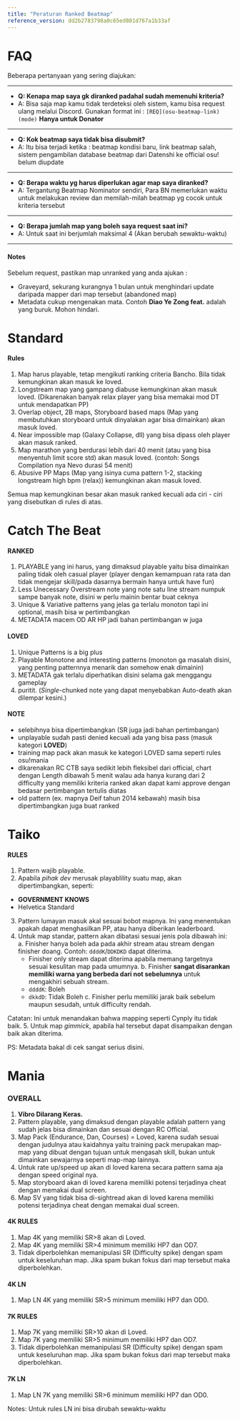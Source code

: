 ```yaml
---
title: "Peraturan Ranked Beatmap"
reference_version: dd2b2783798a0c65ed801d767a1b33af
---
```

# FAQ
Beberapa pertanyaan yang sering diajukan:

-----------------------

- **Q: Kenapa map saya gk diranked padahal sudah memenuhi kriteria?**
- A: Bisa saja map kamu tidak terdeteksi oleh sistem, kamu bisa request ulang melalui Discord. Gunakan format ini : `[REQ](osu-beatmap-link)(mode)` **Hanya untuk Donator**

-----------------------

- **Q: Kok beatmap saya tidak bisa disubmit?**
- A: Itu bisa terjadi ketika : beatmap kondisi baru, link beatmap salah, sistem pengambilan database beatmap dari Datenshi ke official osu! belum diupdate

-----------------------

- **Q: Berapa waktu yg harus diperlukan agar map saya diranked?**
- A: Tergantung Beatmap Nominator sendiri, Para BN memerlukan waktu untuk melakukan review dan memilah-milah beatmap yg cocok untuk kriteria tersebut

-----------------------

- **Q: Berapa jumlah map yang boleh saya request saat ini?**
- A: Untuk saat ini berjumlah maksimal 4 (Akan berubah sewaktu-waktu)

-----------------------


#### Notes
Sebelum request, pastikan map unranked yang anda ajukan :

- Graveyard, sekurang kurangnya 1 bulan untuk menghindari update daripada mapper dari map tersebut (abandoned map)
- Metadata cukup mengenakan mata. Contoh **Diao Ye Zong feat.** adalah yang buruk. Mohon hindari.

<h1><i class="comment icon"></i> Standard</h1>

#### Rules

1. Map harus playable, tetap mengikuti ranking criteria Bancho. Bila tidak kemungkinan akan masuk ke loved.
2. Longstream map yang gampang diabuse kemungkinan akan masuk loved. (Dikarenakan banyak relax player yang bisa memakai mod DT untuk mendapatkan PP)
3. Overlap object, 2B maps, Storyboard based maps (Map yang membutuhkan storyboard untuk dinyalakan agar bisa dimainkan) akan masuk loved.
4. Near impossible map (Galaxy Collapse, dll) yang bisa dipass oleh player akan masuk ranked.
5. Map marathon yang berdurasi lebih dari 40 menit (atau yang bisa menyentuh limit score std) akan masuk loved.  (contoh: Songs Compilation nya Nevo durasi 54 menit)
6. Abusive PP Maps (Map yang isinya cuma pattern 1-2, stacking longstream high bpm (relax)) kemungkinan akan masuk loved.

Semua map kemungkinan besar akan masuk ranked kecuali ada ciri - ciri yang disebutkan di rules di atas.

<h1><i class="comment icon"></i> Catch The Beat</h1>

#### RANKED

1. PLAYABLE yang ini harus, yang dimaksud playable yaitu bisa dimainkan paling tidak oleh casual player (player dengan kemampuan rata rata dan tidak mengejar skill/pada dasarnya bermain hanya untuk have fun)
2. Less Unecessary Overstream note yang note satu line stream numpuk sampe banyak note, disini w perlu mainin bentar buat ceknya
3. Unique & Variative patterns yang jelas ga terlalu monoton tapi ini optional, masih bisa w pertimbangkan
4. METADATA macem OD AR HP jadi bahan pertimbangan w juga

#### LOVED

1. Unique Patterns is a big plus
2. Playable Monotone and interesting patterns (monoton ga masalah disini, yang penting patternnya menarik dan somehow enak dimainin)
3. METADATA gak terlalu diperhatikan disini selama gak menggangu gameplay
4. puritit. (*Single*-chunked note yang dapat menyebabkan Auto-death akan dilempar kesini.)

#### NOTE

- selebihnya bisa dipertimbangkan (SR juga jadi bahan pertimbangan)
- unplayable sudah pasti denied kecuali ada yang bisa pass (masuk kategori **LOVED**)
- training map pack akan masuk ke kategori LOVED sama seperti rules osu!mania
- dikarenakan RC CTB saya sedikit lebih fleksibel dari official, chart dengan Length dibawah 5 menit walau ada hanya kurang dari 2 difficulty yang memiliki kriteria ranked akan dapat kami approve dengan bedasar pertimbangan tertulis diatas
- old pattern (ex. mapnya Deif tahun 2014 kebawah) masih bisa dipertimbangkan juga buat ranked

<h1><i class="comment icon"></i> Taiko</h1>

#### RULES

1. Pattern wajib playable.
2. Apabila *pihak dev* merusak playablility suatu map, akan dipertimbangkan, seperti:
  - **GOVERNMENT KNOWS**
  - Helvetica Standard
3. Pattern lumayan masuk akal sesuai bobot mapnya. Ini yang menentukan apakah dapat menghasilkan PP, atau hanya diberikan leaderboard.
4. Untuk map standar, pattern akan dibatasi sesuai jenis pola dibawah ini:
  a. Finisher hanya boleh ada pada akhir stream atau stream dengan finisher doang.
    Contoh: `ddddK`/`DDKDKD` dapat diterima.
    - Finisher only stream dapat diterima apabila memang targetnya sesuai kesulitan map pada umumnya.
  b. Finisher **sangat disarankan memiliki warna yang berbeda dari not sebelumnya** untuk mengakhiri sebuah stream.
    - `ddddK`: Boleh
    - `dkkdD`: Tidak Boleh
  c. Finisher perlu memiliki jarak baik sebelum maupun sesudah, untuk difficulty rendah.
  
  Catatan: Ini untuk menandakan bahwa mapping seperti Cynply itu tidak baik.
5. Untuk map *gimmick*, apabila hal tersebut dapat disampaikan dengan baik akan diterima.

PS: Metadata bakal di cek sangat serius disini.

<h1><i class="comment icon"></i> Mania</h1>

### OVERALL
1. **Vibro Dilarang Keras.**
2. Pattern playable, yang dimaksud dengan playable adalah pattern yang sudah jelas bisa dimainkan dan sesuai dengan RC Official.
3. Map Pack (Endurance, Dan, Courses) = Loved, karena sudah sesuai dengan judulnya atau kaidahnya yaitu training pack merupakan map-map yang dibuat dengan tujuan untuk mengasah skill, bukan untuk dimainkan sewajarnya seperti map-map lainnya.
4. Untuk rate up/speed up akan di loved karena secara pattern sama aja dengan speed original nya.
5. Map storyboard akan di loved karena memiliki potensi terjadinya cheat dengan memakai dual screen.
6. Map SV yang tidak bisa di-sightread akan di loved karena memiliki potensi terjadinya cheat dengan memakai dual screen.

#### 4K RULES
1. Map 4K yang memiliki SR>8 akan di Loved.
2. Map 4K yang memiliki SR>4 minimum memiliki HP7 dan OD7.
3. Tidak diperbolehkan memanipulasi SR (Difficulty spike) dengan spam untuk keseluruhan map. Jika spam bukan fokus dari map tersebut maka diperbolehkan.

#### 4K LN
1. Map LN 4K yang memiliki SR>5 minimum memiliki HP7 dan OD0.

#### 7K RULES
1. Map 7K yang memiliki SR>10 akan di Loved.
2. Map 7K yang memiliki SR>5 minimum memiliki HP7 dan OD7.
3. Tidak diperbolehkan memanipulasi SR (Difficulty spike) dengan spam untuk keseluruhan map. Jika spam bukan fokus dari map tersebut maka diperbolehkan.

#### 7K LN
1. Map LN 7K yang memiliki SR>6 minimum memiliki HP7 dan OD0.

Notes: Untuk rules LN ini bisa dirubah sewaktu-waktu
